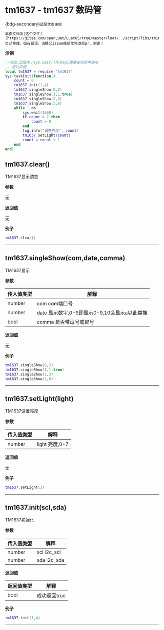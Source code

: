 # tm1637 - tm1637 数码管

{bdg-secondary}`适配状态未知`

```{note}
本页文档由[这个文件](https://gitee.com/openLuat/LuatOS/tree/master/luat/../script/libs/tm1637.lua)自动生成。如有错误，请提交issue或帮忙修改后pr，谢谢！
```


**示例**

```lua
--注意:因使用了sys.wait()所有api需要在协程中使用
-- 用法实例
local tm1637 = require "tm1637"
sys.taskInit(function()
    count = 0
    tm1637.init(1,4)
    tm1637.singleShow(0,2)
    tm1637.singleShow(1,1,true)
    tm1637.singleShow(2,3)
    tm1637.singleShow(3,6)
    while 1 do
        sys.wait(1000)
        if count > 7 then
            count = 0
        end
        log.info("调整亮度", count)
        tm1637.setLight(count)
        count = count + 1
    end
end)

```

## tm1637.clear()



TM1637显示清空

**参数**

无

**返回值**

无

**例子**

```lua
tm1637.clear()

```

---

## tm1637.singleShow(com,date,comma)



TM1637显示

**参数**

|传入值类型|解释|
|-|-|
|number|com com端口号|
|number|date 显示数字,0-9即显示0-9,10会显示a以此类推|
|bool|comma 是否带逗号或冒号|

**返回值**

无

**例子**

```lua
tm1637.singleShow(0,2)
tm1637.singleShow(1,1,true)
tm1637.singleShow(2,3)
tm1637.singleShow(3,6)

```

---

## tm1637.setLight(light)



TM1637设置亮度

**参数**

|传入值类型|解释|
|-|-|
|number|light 亮度,0-7|

**返回值**

无

**例子**

```lua
tm1637.setLight(3)

```

---

## tm1637.init(scl,sda)



TM1637初始化

**参数**

|传入值类型|解释|
|-|-|
|number|scl i2c_scl|
|number|sda i2c_sda|

**返回值**

|返回值类型|解释|
|-|-|
|bool|成功返回true|

**例子**

```lua
tm1637.init(1,4)

```

---

